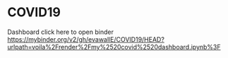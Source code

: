 # COVID19
Dashboard
click here to open binder
https://mybinder.org/v2/gh/evawallE/COVID19/HEAD?urlpath=voila%2Frender%2Fmy%2520covid%2520dashboard.ipynb%3F
